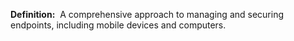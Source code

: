 **Definition:** 
 A comprehensive approach to managing and securing endpoints, including mobile devices and computers.